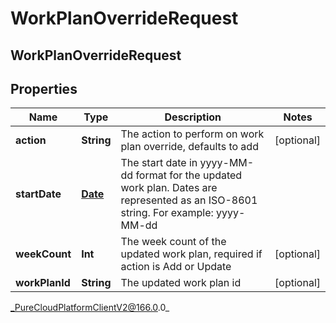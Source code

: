 # WorkPlanOverrideRequest

## WorkPlanOverrideRequest

## Properties

|Name | Type | Description | Notes|
|------------ | ------------- | ------------- | -------------|
| **action** | **String** | The action to perform on work plan override, defaults to add | [optional] |
| **startDate** | [**Date**](Date) | The start date in yyyy-MM-dd format for the updated work plan. Dates are represented as an ISO-8601 string. For example: yyyy-MM-dd | |
| **weekCount** | **Int** | The week count of the updated work plan, required if action is Add or Update | [optional] |
| **workPlanId** | **String** | The updated work plan id | [optional] |



_PureCloudPlatformClientV2@166.0.0_
